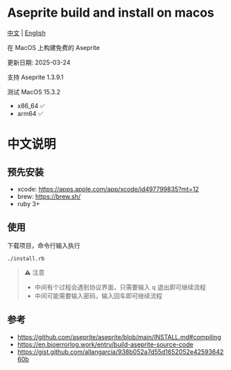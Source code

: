 # Aseprite build and install on macos

[中文](README.zh.md) | [English](README.md)


在 MacOS 上构建免费的 Aseprite

更新日期: 2025-03-24

支持 Aseprite 1.3.9.1

测试 MacOS 15.3.2
* x86_64 ✅
* arm64 ✅



# 中文说明

## 预先安装

* xcode: https://apps.apple.com/app/xcode/id497799835?mt=12
* brew: https://brew.sh/
* ruby 3+

## 使用

下载项目，命令行输入执行

`./install.rb`

> ⚠️ 注意
> * 中间有个过程会遇到协议界面，只需要输入 q 退出即可继续流程
> * 中间可能需要输入密码，输入回车即可继续流程

## 参考

* https://github.com/aseprite/aseprite/blob/main/INSTALL.md#compiling
* https://en.bioerrorlog.work/entry/build-aseprite-source-code
* https://gist.github.com/allangarcia/938b052a7d55d1652052e4259364260b

